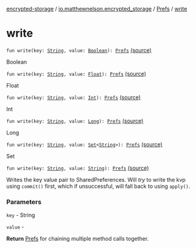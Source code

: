 [encrypted-storage](../../index.md) / [io.matthewnelson.encrypted_storage](../index.md) / [Prefs](index.md) / [write](./write.md)

# write

`fun write(key: `[`String`](https://kotlinlang.org/api/latest/jvm/stdlib/kotlin/-string/index.html)`, value: `[`Boolean`](https://kotlinlang.org/api/latest/jvm/stdlib/kotlin/-boolean/index.html)`): `[`Prefs`](index.md) [(source)](https://github.com/05nelsonm/encrypted-storage/blob/master/encrypted-storage/src/main/java/io/matthewnelson/encrypted_storage/Prefs.kt#L277)

Boolean

`fun write(key: `[`String`](https://kotlinlang.org/api/latest/jvm/stdlib/kotlin/-string/index.html)`, value: `[`Float`](https://kotlinlang.org/api/latest/jvm/stdlib/kotlin/-float/index.html)`): `[`Prefs`](index.md) [(source)](https://github.com/05nelsonm/encrypted-storage/blob/master/encrypted-storage/src/main/java/io/matthewnelson/encrypted_storage/Prefs.kt#L286)

Float

`fun write(key: `[`String`](https://kotlinlang.org/api/latest/jvm/stdlib/kotlin/-string/index.html)`, value: `[`Int`](https://kotlinlang.org/api/latest/jvm/stdlib/kotlin/-int/index.html)`): `[`Prefs`](index.md) [(source)](https://github.com/05nelsonm/encrypted-storage/blob/master/encrypted-storage/src/main/java/io/matthewnelson/encrypted_storage/Prefs.kt#L295)

Int

`fun write(key: `[`String`](https://kotlinlang.org/api/latest/jvm/stdlib/kotlin/-string/index.html)`, value: `[`Long`](https://kotlinlang.org/api/latest/jvm/stdlib/kotlin/-long/index.html)`): `[`Prefs`](index.md) [(source)](https://github.com/05nelsonm/encrypted-storage/blob/master/encrypted-storage/src/main/java/io/matthewnelson/encrypted_storage/Prefs.kt#L304)

Long

`fun write(key: `[`String`](https://kotlinlang.org/api/latest/jvm/stdlib/kotlin/-string/index.html)`, value: `[`Set`](https://kotlinlang.org/api/latest/jvm/stdlib/kotlin.collections/-set/index.html)`<`[`String`](https://kotlinlang.org/api/latest/jvm/stdlib/kotlin/-string/index.html)`>): `[`Prefs`](index.md) [(source)](https://github.com/05nelsonm/encrypted-storage/blob/master/encrypted-storage/src/main/java/io/matthewnelson/encrypted_storage/Prefs.kt#L313)

Set

`fun write(key: `[`String`](https://kotlinlang.org/api/latest/jvm/stdlib/kotlin/-string/index.html)`, value: `[`String`](https://kotlinlang.org/api/latest/jvm/stdlib/kotlin/-string/index.html)`): `[`Prefs`](index.md) [(source)](https://github.com/05nelsonm/encrypted-storage/blob/master/encrypted-storage/src/main/java/io/matthewnelson/encrypted_storage/Prefs.kt#L329)

Writes the key value pair to SharedPreferences. Will *try* to
write the kvp using `commit()` first, which if unsuccessful, will
fall back to using `apply()`.

### Parameters

`key` - String

`value` -

**Return**
[Prefs](index.md) for chaining multiple method calls together.

